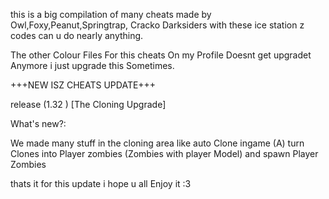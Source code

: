 this is a big compilation of many cheats
made by Owl,Foxy,Peanut,Springtrap,
Cracko Darksiders 
with these ice station z codes can u do 
nearly anything.

The other Colour Files For this cheats On
my Profile Doesnt get upgradet Anymore i 
just upgrade this Sometimes.

+++NEW ISZ CHEATS UPDATE+++ 

release (1.32 ) [The Cloning Upgrade]

What's new?:

We made many stuff in the cloning area 
like auto Clone ingame (A)
turn Clones into Player zombies
(Zombies with player Model)
and spawn Player Zombies

thats it for this update i hope u all 
Enjoy it :3
